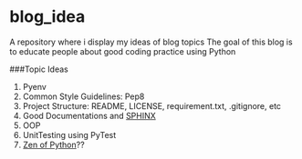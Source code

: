 # blog_idea
A repository where i display my ideas of blog topics
The goal of this blog is to educate people about good coding practice using Python

###Topic Ideas
1) Pyenv
2) Common Style Guidelines: Pep8
3) Project Structure: README, LICENSE, requirement.txt, .gitignore, etc
4) Good Documentations and [SPHINX](https://www.youtube.com/watch?v=b4iFyrLQQh4&ab_channel=avcourt)
5) OOP
6) UnitTesting using PyTest
7) [Zen of Python](https://github.com/hblanks/zen-of-python-by-example/blob/master/pep20_by_example.py)??
